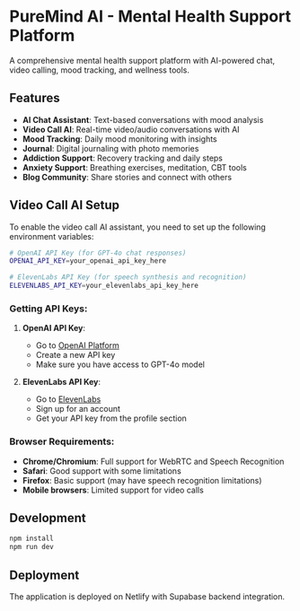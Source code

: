 # PureMind AI - Mental Health Support Platform

A comprehensive mental health support platform with AI-powered chat, video calling, mood tracking, and wellness tools.

## Features

- **AI Chat Assistant**: Text-based conversations with mood analysis
- **Video Call AI**: Real-time video/audio conversations with AI
- **Mood Tracking**: Daily mood monitoring with insights
- **Journal**: Digital journaling with photo memories
- **Addiction Support**: Recovery tracking and daily steps
- **Anxiety Support**: Breathing exercises, meditation, CBT tools
- **Blog Community**: Share stories and connect with others

## Video Call AI Setup

To enable the video call AI assistant, you need to set up the following environment variables:

```bash
# OpenAI API Key (for GPT-4o chat responses)
OPENAI_API_KEY=your_openai_api_key_here

# ElevenLabs API Key (for speech synthesis and recognition)
ELEVENLABS_API_KEY=your_elevenlabs_api_key_here
```

### Getting API Keys:

1. **OpenAI API Key**:
   - Go to [OpenAI Platform](https://platform.openai.com/api-keys)
   - Create a new API key
   - Make sure you have access to GPT-4o model

2. **ElevenLabs API Key**:
   - Go to [ElevenLabs](https://elevenlabs.io/)
   - Sign up for an account
   - Get your API key from the profile section

### Browser Requirements:

- **Chrome/Chromium**: Full support for WebRTC and Speech Recognition
- **Safari**: Good support with some limitations
- **Firefox**: Basic support (may have speech recognition limitations)
- **Mobile browsers**: Limited support for video calls

## Development

```bash
npm install
npm run dev
```

## Deployment

The application is deployed on Netlify with Supabase backend integration.